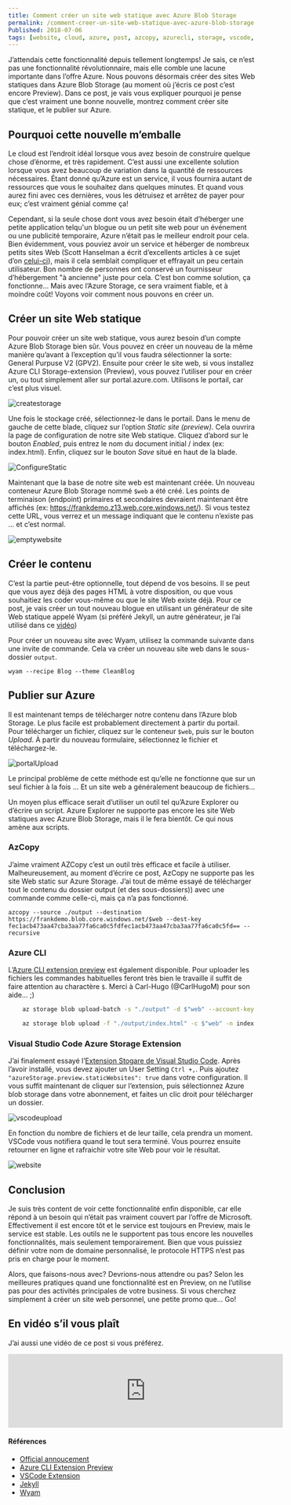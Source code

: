 ```yaml
---
title: Comment créer un site web statique avec Azure Blob Storage
permalink: /comment-creer-un-site-web-statique-avec-azure-blob-storage
Published: 2018-07-06
tags: [website, cloud, azure, post, azcopy, azurecli, storage, vscode, static, statique, siteweb]
---
```



J’attendais cette fonctionnalité depuis tellement longtemps! Je sais, ce n’est pas une fonctionnalité révolutionnaire, mais elle comble une lacune importante dans l’offre Azure. Nous pouvons désormais créer des sites Web statiques dans Azure Blob Storage (au moment où j’écris ce post c’est encore Preview). Dans ce post, je vais vous expliquer pourquoi je pense que c’est vraiment une bonne nouvelle, montrez comment créer site statique, et le publier sur Azure.

## Pourquoi cette nouvelle m’emballe

Le cloud est l’endroit idéal lorsque vous avez besoin de construire quelque chose d’énorme, et très rapidement. C’est aussi une excellente solution lorsque vous avez beaucoup de variation dans la quantité de ressources nécessaires. Étant donné qu’Azure est un service, il vous fournira autant de ressources que vous le souhaitez dans quelques minutes. Et quand vous aurez fini avec ces dernières, vous les détruisez et arrêtez de payer pour eux; c’est vraiment génial comme ça!

Cependant, si la seule chose dont vous avez besoin était d’héberger une petite application telqu'un blogue ou un petit site web pour un événement ou une publicité temporaire, Azure n’était pas le meilleur endroit pour cela. Bien évidemment, vous pouviez avoir un service et héberger de nombreux petits sites Web (Scott Hanselman a écrit d’excellents articles à ce sujet d’on [celui-ci](https://www.hanselman.com/blog/PennyPinchingInTheCloudWhenDoAzureWebsitesMakeSense.aspx)), mais il cela semblait compliquer et effrayait un peu certain utilisateur. Bon nombre de personnes ont conservé un fournisseur d’hébergement "à ancienne" juste pour cela. C’est bon comme solution, ça fonctionne... Mais avec l’Azure Storage, ce sera vraiment fiable, et à moindre coût! Voyons voir comment nous pouvons en créer un.

## Créer un site Web statique

Pour pouvoir créer un site web statique, vous aurez besoin d’un compte Azure Blob Storage bien sûr. Vous pouvez en créer un nouveau de la même manière qu’avant à l’exception qu’il vous faudra sélectionner la sorte: General Purpuse V2 (GPV2). Ensuite pour créer le site web, si vous installez Azure CLI Storage-extension (Preview), vous pouvez l’utiliser pour en créer un, ou tout simplement aller sur portal.azure.com. Utilisons le portail, car c’est plus visuel.

![createstorage](/content/images/2018/07/createStorage.png)

Une fois le stockage créé, sélectionnez-le dans le portail. Dans le menu de gauche de cette blade, cliquez sur l’option *Static site (preview)*. Cela ouvrira la page de configuration de notre site Web statique. Cliquez d’abord sur le bouton *Enabled*, puis entrez le nom du document initial / index (ex: index.html). Enfin, cliquez sur le bouton *Save* situé en haut de la blade.

![ConfigureStatic](/content/images/2018/07/ConfigureStatic.png)

Maintenant que la base de notre site web est maintenant créée. Un nouveau conteneur Azure Blob Storage nommé `$web` a été créé. Les points de terminaison (endpoint) primaires et secondaires devraient maintenant être affichés (ex: https://frankdemo.z13.web.core.windows.net/). Si vous testez cette URL, vous verrez et un message indiquant que le contenu n’existe pas ... et c’est normal.

![emptywebsite](/content/images/2018/07/emptywebsite.png)

## Créer le contenu

C’est la partie peut-être optionnelle, tout dépend de vos besoins. Il se peut que vous ayez déjà des pages HTML à votre disposition, ou que vous souhaitiez les coder vous-même ou que le site Web existe déjà. Pour ce post, je vais créer un tout nouveau blogue en utilisant un générateur de site Web statique appelé Wyam (si préféré Jekyll, un autre générateur, je l’ai utilisé dans ce [vidéo](https://youtu.be/YSUgMyzTjIA))

Pour créer un nouveau site avec Wyam, utilisez la commande suivante dans une invite de commande. Cela va créer un nouveau site web dans le sous-dossier `output`.

    wyam --recipe Blog --theme CleanBlog

## Publier sur Azure

Il est maintenant temps de télécharger notre contenu dans l’Azure blob Storage. Le plus facile est probablement directement à partir du portail. Pour télécharger un fichier, cliquez sur le conteneur `$web`, puis sur le bouton *Upload*. À partir du nouveau formulaire, sélectionnez le fichier et téléchargez-le.

![portalUpload](/content/images/2018/07/portalUpload.png)

Le principal problème de cette méthode est qu’elle ne fonctionne que sur un seul fichier à la fois ... Et un site web a généralement beaucoup de fichiers...

Un moyen plus efficace serait d’utiliser un outil tel qu’Azure Explorer ou d’écrire un script. Azure Explorer ne supporte pas encore les site Web statiques avec Azure Blob Storage, mais il le fera bientôt. Ce qui nous amène aux scripts.

### AzCopy

J’aime vraiment AZCopy c’est un outil très efficace et facile à utiliser. Malheureusement, au moment d’écrire ce post, AzCopy ne supporte pas les site Web static sur Azure Storage. J’ai tout de même essayé de télécharger tout le contenu du dossier output (et des sous-dossiers)) avec une commande comme celle-ci, mais ça n’a pas fonctionné.

    azcopy --source ./output --destination https://frankdemo.blob.core.windows.net/$web --dest-key fec1acb473aa47cba3aa77fa6ca0c5fdfec1acb473aa47cba3aa77fa6ca0c5fd== --recursive

### Azure CLI

L’[Azure CLI extension preview](https://github.com/Azure/azure-cli-extensions/tree/master/src/storage-preview) est également disponible.  Pour uploader les fichiers les commandes habituelles feront très bien le travaille il suffit de faire attention au charactère `$`. Merci à Carl-Hugo (@CarlHugoM) pour son aide... ;)

```bash
    az storage blob upload-batch -s "./output" -d $"web" --account-key fec1acb473aa47cba3aa77fa6ca0c5fdfec1acb473aa47cba3aa77fa6ca0c5fd== --account-name frankdemo
```

```bash
    az storage blob upload -f "./output/index.html" -c $"web" -n index.html ---account-key fec1acb473aa47cba3aa77fa6ca0c5fdfec1acb473aa47cba3aa77fa6ca0c5fd== --account-name frankdemo
```

### Visual Studio Code Azure Storage Extension

J’ai finalement essayé l’[Extension Stogare de Visual Studio Code](https://github.com/Microsoft/vscode-azurestorage#preview-features). Après l’avoir installé, vous devez ajouter un User Setting `Ctrl +,`. Puis ajoutez `"azureStorage.preview.staticWebsites": true` dans votre configuration. Il vous suffit maintenant de cliquer sur l’extension, puis sélectionnez Azure blob storage dans votre abonnement, et faites un clic droit pour télécharger un dossier.

![vscodeupload](/content/images/2018/07/vscodeupload.png)

En fonction du nombre de fichiers et de leur taille, cela prendra un moment. VSCode vous notifiera quand le tout sera terminé. Vous pourrez ensuite retourner en ligne et rafraichir votre site Web pour voir le résultat.

![website](/content/images/2018/07/website.png)

## Conclusion

Je suis très content de voir cette fonctionnalité enfin disponible, car elle répond à un besoin qui n’était pas vraiment couvert par l’offre de Microsoft. Effectivement il est encore tôt et le service est toujours en Preview, mais le service est stable. Les outils ne le supportent pas tous encore les nouvelles fonctionnalités, mais seulement temporairement. Bien que vous puissiez  définir votre nom de domaine personnalisé, le protocole HTTPS n’est pas pris en charge pour le moment.

Alors, que faisons-nous avec? Devrions-nous attendre ou pas? Selon les meilleures pratiques quand une fonctionnalité est en Preview, on ne l’utilise pas pour des activités principales de votre business. Si vous cherchez simplement à créer un site web personnel, une petite promo que... Go!

## En vidéo s’il vous plaît

J’ai aussi une vidéo de ce post si vous préférez.

<div class="container">
<iframe  class="youtubevideo" width="560"  src="https://www.youtube.com/embed/28FGwSvvy9I" frameborder="0" allow="autoplay; encrypted-media" allowfullscreen></iframe>
</div>

#### Références

- [Official annoucement](https://azure.microsoft.com/en-us/blog/azure-storage-static-web-hosting-public-preview/)
- [Azure CLI Extension Preview](https://github.com/Azure/azure-cli-extensions/tree/master/src/storage-preview)
- [VSCode Extension](https://github.com/Microsoft/vscode-azurestorage#preview-features)
- [Jekyll](https://jekyllrb.com/)
- [Wyam](https://wyam.io/)



[createstorage]: /images/2018-07-02/createstorage.png
[ConfigureStatic]: /images/2018-07-02/ConfigureStatic.png
[emptywebsite]: /images/2018-07-02/emptywebsite.png
[portalUpload]: /images/2018-07-02/portalUpload.png
[vscodeupload]: /images/2018-07-02/vscodeupload.png
[website]: /images/2018-07-02/website.png












